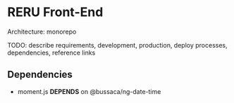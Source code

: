 # RERU Front-End

Architecture: monorepo

TODO: describe requirements, development, production, deploy processes, dependencies, reference links


## Dependencies
- moment.js **DEPENDS** on @bussaca/ng-date-time
